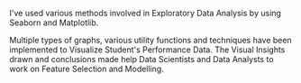 I've used various methods involved in Exploratory Data Analysis by using Seaborn and Matplotlib.

Multiple types of graphs, various utility functions and techniques have been implemented to Visualize Student's Performance Data.
The Visual Insights drawn and conclusions made help Data Scientists and Data Analysts to work on Feature Selection and Modelling.
